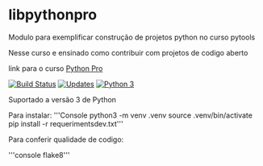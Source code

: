 # libpythonpro
Modulo para exemplificar construção de projetos python no curso pytools

Nesse curso e ensinado como contribuir com projetos de codigo aberto

link para o curso [Python Pro](https://www.python.pro.br/)

[![Build Status](https://www.travis-ci.com/cl088723/libpythonpro.svg?branch=main)](https://www.travis-ci.com/cl088723/libpythonpro)
[![Updates](https://pyup.io/repos/github/cl088723/libpythonpro/shield.svg)](https://pyup.io/repos/github/cl088723/libpythonpro/)
[![Python 3](https://pyup.io/repos/github/cl088723/libpythonpro/python-3-shield.svg)](https://pyup.io/repos/github/cl088723/libpythonpro/)



Suportado a versão 3 de Python

Para instalar:
'''Console python3 -m venv .venv source .venv/bin/activate 
pip install -r requerimentsdev.txt'''

Para conferir qualidade de codigo:

'''console flake8'''